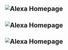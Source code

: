 
![Alexa Homepage](https://s3.amazonaws.com/davis-project/docs/alex-token-1.png)
---
![Alexa Homepage](https://s3.amazonaws.com/davis-project/docs/alex-token-2.png)
---
![Alexa Homepage](https://s3.amazonaws.com/davis-project/docs/alex-token-3.png)
---



